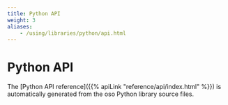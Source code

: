 ```yaml
---
title: Python API
weight: 3
aliases: 
    - /using/libraries/python/api.html
---
```


# Python API

The [Python API reference]({{% apiLink "reference/api/index.html" %}})
is automatically generated from the oso Python library source files.
